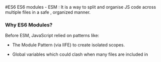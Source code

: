 #ES6 
ES6 modules - ESM : It is a way to split and organise JS code across multiple files in a safe , organized manner.
### Why ES6 Modules?
Before ESM, JavaScript relied on patterns like:

- The Module Pattern (via IIFE) to create isolated scopes.

- Global variables which could clash when many files are included in <script> tags.

- Problem: All scripts share the global scope.
- ESM Solution: Each file is its own private module scope, and you explicitly export/import what you need.
<br><br>
`export` → to expose something from a module.
`import` → to use something from another module.
# 2 types of Exports : named and default 
Lets assume we have 2 js files one.js and two.js.
## Named 
export them using the `export` keyword and their names in 2 ways in one.js file :
```
export const greeting="Hello, Odinite!";
export const farewell = "Bye bye, Odinite!";
```
or
```
const greeting = "Hello, Odinite!";
const farewell = "Bye bye, Odinite!";
export {greeting,farewell};
```
Import the variable u need to ./two.js file from ./one.js file like so : 
```
import {greeting,farewell} from "./one.js";
console.log(greeting);
```
To do named imports, we must specify the names of the things we want to import inside { } and provide the path to the file we’re importing from 
(when we deal with importing third-party libraries later, you can just use the name of the library instead of a full file path).
## Default 
- In contrast to named exports, a file can only default export a single thing.
- Something exported this way does not have a name attached to it, so when you import it somewhere, you can decide what name to give it.
Lets default export our variable greeting from one.js :
```
export default greeting="Hello, Odinite!";
```
or 
```
const greeting = "Hello, Odinite!";
export default greeting;
```
Lets import this in two.js but this time our browser knows there's only 1 thing exported from the file one.js so we dont need its name , we can name it anything : 
```
import helloOdinite from "./one.js";
console.log(helloOdinite);
```
## Both combined 
we can combine both and use them in this way as well : 
```
//one.js
export const greeting = "Hello, Odinite!";
export default farewell = "Bye-bye, Odinite!";
```
```
//two.js
import {greeting} , farewell from "./one.js";
```
**IMPORTANT: Run with a Server!** <br>
Because ESM relies on relative paths and uses stricter security, you must run the files using a local server.
- Use Live Server extension in VS Code.
- Opening HTML directly with file:// won’t work due to CORS restrictions.
# Entry Points 
when we use ESM , instead of adding every js file using script tag we will only link the entry point js file with the `type="module"` attribute that enables ESM and lets the browser check the dependency and import export accordingly. 
```
<script src="two.js" type="module"></script>

```
**Why is our entry point two.js ????** 
- two.js imports variables from one.js ==> this means two.js depends on one.js
- Importer always depends on its exporter
# Common JS(CJS)
CJS is commonly used in node.js and other backend languages where we use `require` and `module.exports` instead of import and export 
